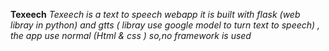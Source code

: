 **Texeech**
*Texeech is a text to speech webapp it is built with flask (web libray in python) and gtts ( libray use google model to turn text to speech) , the app use normal (Html & css ) so,no framework is used*
